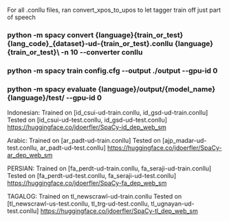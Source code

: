 For all .conllu files, ran convert_xpos_to_upos to let tagger train off just part of speech
### python -m spacy convert {language}\{train_or_test}\{lang_code}_{dataset}-ud-{train_or_test}.conllu {language}\{train_or_test}\ -n 10 --converter conllu
### python -m spacy train config.cfg --output ./output --gpu-id 0
### python -m spacy evaluate {language}/output/{model_name} {language}/test/ --gpu-id 0


Indonesian:
Trained on [id_csui-ud-train.conllu, id_gsd-ud-train.conllu]
Tested on [id_csui-ud-test.conllu, id_gsd-ud-test.conllu]
https://huggingface.co/jdoerfler/SpaCy-id_dep_web_sm

Arabic:
Trained on [ar_padt-ud-train.conllu]
Tested on [ajp_madar-ud-test.conllu, ar_padt-ud-test.conllu]
https://huggingface.co/jdoerfler/SpaCy-ar_dep_web_sm

PERSIAN:
Trained on [fa_perdt-ud-train.conllu, fa_seraji-ud-train.conllu]
Tested on [fa_perdt-ud-test.conllu, fa_seraji-ud-test.conllu]
https://huggingface.co/jdoerfler/SpaCy-fa_dep_web_sm

TAGALOG: 
Trained on tl_newscrawl-ud-train.conllu
Tested on [tl_newscrawl-us-test.conllu, tl_trg-ud-test.conllu, tl_ugnayan-ud-test.conllu]
https://huggingface.co/jdoerfler/SpaCy-tl_dep_web_sm

